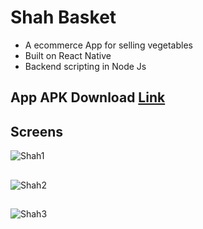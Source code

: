 # Shah Basket

* A ecommerce App for selling vegetables 
* Built on React Native 
* Backend scripting in Node Js
## App APK Download  [Link](https://expo.dev/artifacts/65b500aa-8694-4799-a5a1-fc4f8aa71115)

## Screens


![Shah1](https://i.ibb.co/jyCw10j/5.png)

## 

![Shah2](https://i.ibb.co/qDqLgv7/8.png)
## 

![Shah3](https://i.ibb.co/ys7FsbW/11.png)
